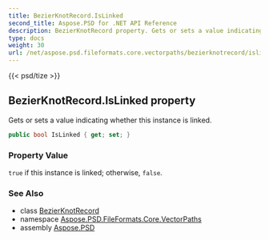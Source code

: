 ```yaml
---
title: BezierKnotRecord.IsLinked
second_title: Aspose.PSD for .NET API Reference
description: BezierKnotRecord property. Gets or sets a value indicating whether this instance is linked
type: docs
weight: 30
url: /net/aspose.psd.fileformats.core.vectorpaths/bezierknotrecord/islinked/
---
```

{{< psd/tize >}}
## BezierKnotRecord.IsLinked property

Gets or sets a value indicating whether this instance is linked.

```csharp
public bool IsLinked { get; set; }
```

### Property Value

`true` if this instance is linked; otherwise, `false`.

### See Also

* class [BezierKnotRecord](../)
* namespace [Aspose.PSD.FileFormats.Core.VectorPaths](../../bezierknotrecord/)
* assembly [Aspose.PSD](../../../)


